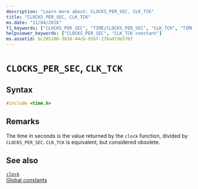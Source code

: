 ```yaml
---
description: "Learn more about: CLOCKS_PER_SEC, CLK_TCK"
title: "CLOCKS_PER_SEC, CLK_TCK"
ms.date: "11/04/2016"
f1_keywords: ["CLOCKS_PER_SEC", "TIME/CLOCKS_PER_SEC", "CLK_TCK", "TIME/CLK_TCK"]
helpviewer_keywords: ["CLOCKS_PER_SEC", "CLK_TCK constant"]
ms.assetid: bc285106-383d-44cb-91bf-276ad7de57bf
---
```

# `CLOCKS_PER_SEC`, `CLK_TCK`

## Syntax

```C
#include <time.h>
```

## Remarks

The time in seconds is the value returned by the `clock` function, divided by `CLOCKS_PER_SEC`. `CLK_TCK` is equivalent, but considered obsolete.

## See also

[`clock`](./reference/clock.md)\
[Global constants](./global-constants.md)
